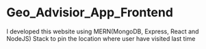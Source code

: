 # Geo_Advisior_App_Frontend
I developed this website using MERN(MongoDB, Express, React and NodeJS) Stack to pin the location where user have visited last time
